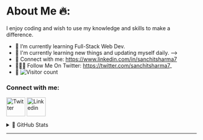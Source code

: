 # About Me 🔥:

I enjoy coding and wish to use my knowledge and skills to make a difference.

- 🌱 I’m currently learning Full-Stack Web Dev.
- 🚀 I'm currently learning new things and updating myself daily. -->
- 🚀 Connect with me: https://www.linkedin.com/in/sanchitsharma7
- 🙋🏻‍♂️ Follow Me On Twitter: https://twitter.com/sanchitsharma7_
- 🚀 ![Visitor count](https://visitor-badge.laobi.icu/badge?page_id=Sanchitsharma2005.Sanchitsharma2005)
<!-- <div align = "right">
  
![myfile](https://media.giphy.com/media/KpKayhnOiSw4o/giphy.gif)

</div> -->

<h3 align="left">Connect with me:</h3>
<p align="left">
<a href="https://twitter.com/sanchitsharma7_" target="_blank"><img align="center" src="https://img.icons8.com/fluency/344/twitter.png" alt="Twitter" height="50" width="50" /></a>
<a href="https://www.linkedin.com/in/sanchitsharma7/" target="_blank"><img align="center" src="https://img.icons8.com/color/344/linkedin.png" alt="Linkedin" height="50" width="50" /></a>
<!-- <a href="https://hustlershq.netlify.app/" target="_blank"><img align="center" src="https://img.icons8.com/color/344/discord-new-logo.png" alt="Discord" height="50" width="50" /></a> -->
<!-- <a href="https://sanchitsharma.netlify.app" target="_blank"><img align="center" src="https://img.icons8.com/fluency/344/domain.png" alt="Website" height="50" width="50" /></a> -->
</p>


<details>
  <summary>💯 GitHub Stats</summary>
  <br>
<div align = "center">


[![GitHub Streak](https://github-readme-streak-stats.herokuapp.com/?user=Sanchitsharma2005&theme=dark)](https://git.io/streak-stats)

<!-- <a href="https://github.com/Sanchitsharma2005/github-readme-activity-graph"><img alt="Sanchit's Activity Graph" src="https://activity-graph.herokuapp.com/graph?username=Sanchitsharma2005&bg_color=0D1117&color=5BCDEC&line=5BCDEC&point=FFFFFF&hide_border=true" /></a> -->
</div>
</details>
<hr>

<br>
